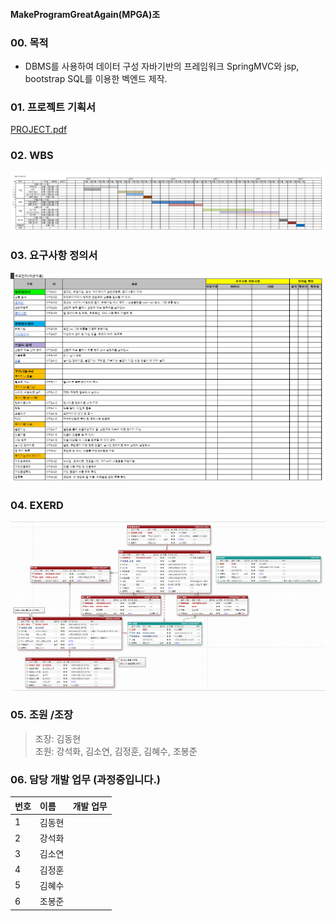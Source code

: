#### MakeProgramGreatAgain(MPGA)조

### 00. 목적
+ DBMS를 사용하여 데이터 구성 자바기반의 프레임워크 SpringMVC와 jsp, bootstrap SQL를 이용한 벡엔드 제작.  


### 01. 프로젝트 기획서  
[PROJECT.pdf](https://github.com/hykim-king/MPGA/blob/main/PROJECT.pdf "PROJECT.pdf")  

### 02. WBS
![WBS](https://github.com/hykim-king/MPGA/blob/main/WBS.png "WBS")  

### 03. 요구사항 정의서
![WANT](https://github.com/hykim-king/MPGA/blob/main/WANT.png "WANT")  

### 04. EXERD
![EXERD](https://github.com/hykim-king/MPGA/blob/main/EXERD.png "EXERD")  


### 05. 조원 /조장
> 조장: 김동현  
> 조원: 강석화, 김소연, 김정훈, 김혜수, 조봉준
 
### 06. 담당 개발 업무 (과정중입니다.)
|번호|이름|개발 업무
|:-----|:-----|:-----|
|1     |김동현 |      |
|2     |강석화 |      |
|3     |김소연 |      |
|4     |김정훈 |      |
|5     |김혜수 |      |
|6     |조봉준 |      |
